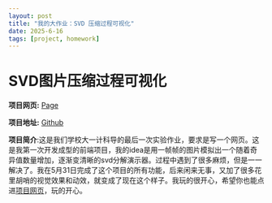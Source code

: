 ```yaml
---
layout: post
title: "我的大作业：SVD 压缩过程可视化"
date: 2025-6-16
tags: [project, homework]
---
```


# SVD图片压缩过程可视化

**项目网页:** [Page](https://ben-daming.github.io/svd-image-compressor/)

**项目地址:** [Github](https://github.com/Ben-Daming/svd-image-compressor)

**项目简介**:这是我们学校大一计科导的最后一次实验作业，要求是写一个网页。这是我第一次开发成型的前端项目，我的idea是用一帧帧的图片模拟出一个随着奇异值数量增加，逐渐变清晰的svd分解演示器。过程中遇到了很多麻烦，但是一一解决了。我在5月31日完成了这个项目的所有功能，后来闲来无事，又加了很多花里胡哨的视觉效果和动效，就变成了现在这个样子。我玩的很开心，希望你也能点进[项目网页](https://ben-daming.github.io/svd-image-compressor/)，玩的开心。